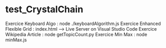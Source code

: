 # test_CrystalChain

Exercice Keyboard Algo :
node ./keyboardAlgorithm.js
Exercice Enhanced Flexible Grid :
index.html --> Live Server on Visual Studio Code
Exercice Wikipedia Article :
node getTopicCount.py
Exercice Min Max :
node minMax.js
